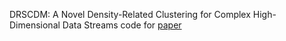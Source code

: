 DRSCDM: A Novel Density-Related Clustering for Complex High-Dimensional Data Streams
code for [paper](https://ieeexplore.ieee.org/document/10614193)
